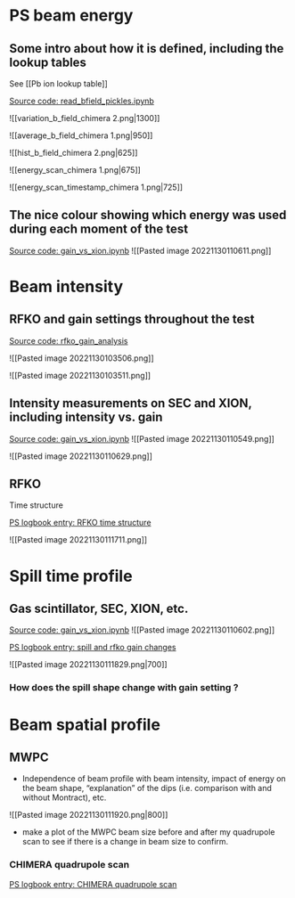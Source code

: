 # PS beam energy

## Some intro about how it is defined, including the lookup tables


See [[Pb ion lookup table]]

[Source code: read_bfield_pickles.ipynb](https://gitlab.cern.ch/eljohnso/quad-scan-east/-/blob/master/read_bfield_pickles.ipynb)


![[variation_b_field_chimera 2.png|1300]]

![[average_b_field_chimera 1.png|950]]

![[hist_b_field_chimera 2.png|625]]

![[energy_scan_chimera 1.png|675]]

![[energy_scan_timestamp_chimera 1.png|725]]


## The nice colour showing which energy was used during each moment of the test

[Source code: gain_vs_xion.ipynb](https://gitlab.cern.ch/eljohnso/quad-scan-east/-/blob/master/gain_vs_xion.ipynb)
![[Pasted image 20221130110611.png]]

# Beam intensity

## RFKO and gain settings throughout the test

[Source code: rfko_gain_analysis](https://gitlab.cern.ch/eljohnso/quad-scan-east/-/blob/master/rfko_gain_analysis.ipynb)

![[Pasted image 20221130103506.png]]

![[Pasted image 20221130103511.png]]

## Intensity measurements on SEC and XION, including intensity vs. gain

[Source code: gain_vs_xion.ipynb](https://gitlab.cern.ch/eljohnso/quad-scan-east/-/blob/master/gain_vs_xion.ipynb)
![[Pasted image 20221130110549.png]]

![[Pasted image 20221130110629.png]]


## RFKO

Time structure

[PS logbook entry: RFKO time structure](https://logbook.cern.ch/elogbook-server/GET/showEventInLogbook/3657771)

![[Pasted image 20221130111711.png]]

# Spill time profile

## Gas scintillator, SEC, XION, etc.

[Source code: gain_vs_xion.ipynb](https://gitlab.cern.ch/eljohnso/quad-scan-east/-/blob/master/gain_vs_xion.ipynb)
![[Pasted image 20221130110602.png]]

[PS logbook entry: spill and rfko gain changes](https://logbook.cern.ch/elogbook-server/GET/showEventInLogbook/3656662)

![[Pasted image 20221130111829.png|700]]

### How does the spill shape change with gain setting ?



# Beam spatial profile

## MWPC

-   Independence of beam profile with beam intensity, impact of energy on the beam shape, “explanation” of the dips (i.e. comparison with and without Montract), etc.

![[Pasted image 20221130111920.png|800]]

* make a plot of the MWPC beam size before and after my quadrupole scan to see if there is a change in beam size to confirm.


### CHIMERA quadrupole scan

[PS logbook entry: CHIMERA quadrupole scan](https://logbook.cern.ch/elogbook-server/GET/showEventInLogbook/3659020)
